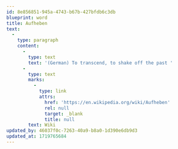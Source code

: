 ```yaml
---
id: 8e856851-945a-4743-b67b-427bfdb6c3db
blueprint: word
title: Aufheben
text:
  -
    type: paragraph
    content:
      -
        type: text
        text: '(German) To transcend, to shake off the past '
      -
        type: text
        marks:
          -
            type: link
            attrs:
              href: 'https://en.wikipedia.org/wiki/Aufheben'
              rel: null
              target: _blank
              title: null
        text: Wiki
updated_by: 46037f0c-7263-40a9-b8a0-1d390e6db9d3
updated_at: 1719765684
---
```

